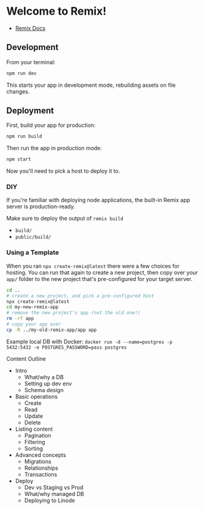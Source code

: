 # Welcome to Remix!

- [Remix Docs](https://remix.run/docs)

## Development

From your terminal:

```sh
npm run dev
```

This starts your app in development mode, rebuilding assets on file changes.

## Deployment

First, build your app for production:

```sh
npm run build
```

Then run the app in production mode:

```sh
npm start
```

Now you'll need to pick a host to deploy it to.

### DIY

If you're familiar with deploying node applications, the built-in Remix app server is production-ready.

Make sure to deploy the output of `remix build`

- `build/`
- `public/build/`

### Using a Template

When you ran `npx create-remix@latest` there were a few choices for hosting. You can run that again to create a new project, then copy over your `app/` folder to the new project that's pre-configured for your target server.

```sh
cd ..
# create a new project, and pick a pre-configured host
npx create-remix@latest
cd my-new-remix-app
# remove the new project's app (not the old one!)
rm -rf app
# copy your app over
cp -R ../my-old-remix-app/app app
```

Example local DB with Docker: `docker run -d --name=postgres -p 5432:5432 -e POSTGRES_PASSWORD=pass postgres`

Content Outline
- Intro
  - What/why a DB
  - Setting up dev env
  - Schema design
- Basic operations
  - Create
  - Read
  - Update
  - Delete
- Listing content
  - Pagination
  - Filtering
  - Sorting
- Advanced concepts
  - Migrations
  - Relationships
  - Transactions
- Deploy
  - Dev vs Staging vs Prod
  - What/why managed DB
  - Deploying to Linode